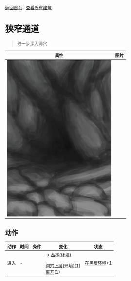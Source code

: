 [返回首页](index.md)   |  [查看所有建筑](building.md)
# 狭窄通道  
> 进一步深入洞穴  
  
  属性  |   图片   
 ----  |  ----:   
   |  ![](Sprite/CaveEntrance.png)   
  
## 动作  
动作  |  时间  |  条件  |  变化  |  状态  
----  |  ----  |  ----  |  ----  |  ----  
进入  |  -  |    |  → [丛林(环境)](Env_Jungle.md)<br><br>[洞穴上层(环境)](Env_HighChamber.md)(1)<br>[离开](HighChamberExit.md)(1)  |  [在黑暗环境](InDarkPlace.md)+1  
